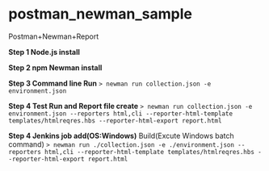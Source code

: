 # postman_newman_sample
Postman+Newman+Report

**Step 1 Node.js install**

**Step 2 npm Newman install**

**Step 3 Command line Run**
```> newman run collection.json -e environment.json```

**Step 4 Test Run and Report file create**
```> newman run collection.json -e environment.json --reporters html,cli --reporter-html-template templates/htmlreqres.hbs --reporter-html-export report.html```

**Step 4 Jenkins job add(OS:Windows)**
Build(Excute Windows batch command)
```> newman run ./collection.json -e ./environment.json --reporters html,cli --reporter-html-template templates/htmlreqres.hbs --reporter-html-export report.html```

